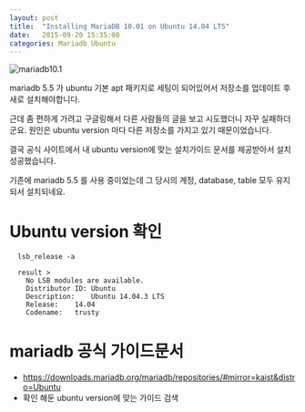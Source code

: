 ```yaml
---
layout: post
title:  "Installing MariaDB 10.01 on Ubuntu 14.04 LTS"
date:   2015-09-20 15:35:00
categories: Mariadb Ubuntu
---
```


![mariadb10.1](https://downloads.mariadb.org/static/generated/images/v2/ice_logo-5dcea9e47b780ff52f75c3c3304d54827f56211e.png)


mariadb 5.5 가 ubuntu 기본 apt 패키지로 세팅이 되어있어서 저장소를 업데이트 후 새로 설치해야합니다.

근데 좀 편하게 가려고 구글링해서 다른 사람들의 글을 보고 시도했더니 자꾸 실패하더군요.
원인은 ubuntu version 마다 다른 저장소를 가지고 있기 때문이었습니다.

결국 공식 사이트에서 내 ubuntu version에 맞는 설치가이드 문서를 제공받아서 설치 성공했습니다.

기존에 mariadb 5.5 를 사용 중이었는데 
그 당시의 계정, database, table 모두 유지되서 설치되네요.

# Ubuntu version 확인 

```
  lsb_release -a

  result >
    No LSB modules are available.
    Distributor ID:	Ubuntu
    Description:	Ubuntu 14.04.3 LTS
    Release:	14.04
    Codename:	trusty
```

# mariadb 공식 가이드문서
  * https://downloads.mariadb.org/mariadb/repositories/#mirror=kaist&distro=Ubuntu
  * 확인 해둔 ubuntu version에 맞는 가이드 검색
